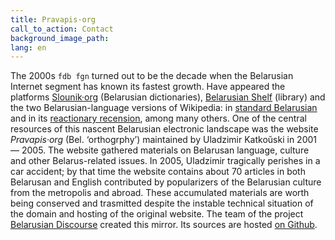 ```yaml
---
title: Pravapis·org
call_to_action: Contact
background_image_path:
lang: en
---
```


The 2000s `fdb fgn` turned out to be the decade when the Belarusian Internet segment has known its fastest growth. Have appeared the platforms [Slounik·org](http://slounik.org) (Belarusian dictionaries), [Belarusian Shelf](https://knihi.com) (library) and the two Belarusian-language versions of Wikipedia: in [standard Belarusian](https://be.wikipedia.org/) and in its [reactionary recension](https://be-tarask.wikipedia.org/), among many others. One of the central  resources of this nascent Belarusian electronic landscape was the website *Pravapis·org* (Bel. ‘orthogrphy’) maintained by Uladzimir Katkoŭski in 2001 — 2005. The website gathered materials on Belarusan language, culture and other Belarus-related issues. In 2005, Uladzimir tragically perishes in a car accident; by that time the website contains about 70 articles in both Belarusan and English contributed by popularizers of the Belarusian culture from the metropolis and abroad. These accumulated materials are worth being conserved and trasmitted despite the instable technical situation of the domain and hosting of the original website. The team of the project [Belarusian Discourse](https://dyskurs.be) created this mirror. Its sources are hosted [on Github](https://github.com/dyskurs/pravapis.org).

